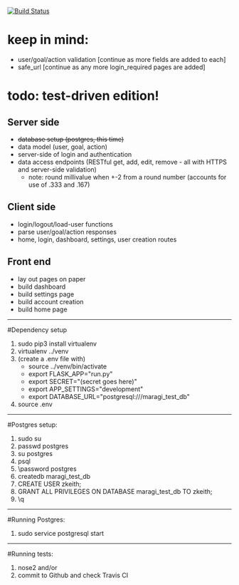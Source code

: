 [![Build Status](https://travis-ci.org/z-keith/maragi.svg?branch=tdd-rewrite)](https://travis-ci.org/z-keith/maragi)

# keep in mind:
-	user/goal/action validation [continue as more fields are added to each]
-	safe_url [continue as any more login_required pages are added]

# todo: test-driven edition!
## Server side
-	~~database setup (postgres, this time)~~
-	data model (user, goal, action)
-	server-side of login and authentication
-	data access endpoints (RESTful get, add, edit, remove - all with HTTPS and server-side validation)
	- note: round millivalue when +-2 from a round number (accounts for use of .333 and .167)
## Client side
-	login/logout/load-user functions
-	parse user/goal/action responses
-	home, login, dashboard, settings, user creation routes
## Front end
-	lay out pages on paper
-	build dashboard
-	build settings page
-   build account creation
-	build home page
---
#Dependency setup
1. sudo pip3 install virtualenv
2. virtualenv ../venv
3. (create a .env file with)
	- source ../venv/bin/activate
	- export FLASK_APP="run.py"
	- export SECRET="(secret goes here)"
	- export APP_SETTINGS="development"
	- export DATABASE_URL="postgresql:///maragi_test_db"
4. source .env
---
#Postgres setup:
1. sudo su
2. passwd postgres
3. su postgres
4. psql
5. \password postgres
6. createdb maragi_test_db
7. CREATE USER zkeith;
8. GRANT ALL PRIVILEGES ON DATABASE maragi_test_db TO zkeith;
9. \q
---
#Running Postgres:
1. sudo service postgresql start
---
#Running tests:
1. nose2 and/or
2. commit to Github and check Travis CI
